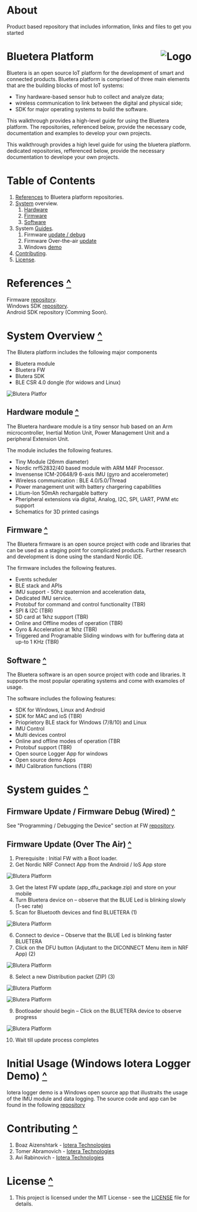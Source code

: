 # About
Product based repository that includes information, links and files to get you started 
# Bluetera Platform [<img align="right" img src="docs/images/IOTERA-By-TENSOR-1_w100.png" alt="Logo"/>](https://ioteratech.com/) 
Bluetera is an open source IoT platform for the development of smart and connected products. Bluetera platform is comprised of three main elements that are the building blocks of most IoT systems:
* Tiny hardware-based sensor hub to collect and analyze data; 
* wireless communication to link between the digital and physical side;
* SDK for major operating systems to build the software.

This walkthrough provides a high-level guide for using the Bluetera platform. The repositories, referenced below, provide the necessary code, documentation and examples to develop your own projects.


This walkthrough provides a high level guide for using the bluetera platform. dedicated repositories, refferenced below, provide the necessary documentation to develope your own projects.

<a name="up"></a>
# Table of Contents
1. [References](#references) to Bluetera platform repositories.
2. [System](#system) overview.
   1. [Hardware](#hw)
   2. [Firmware](#fw)
   3. [Software](#sw)
3. System [Guides](#guides).
   1. Firmware [update / debug](#fw_dbg)
   2. Firmware Over-the-air [update](#fw_oau)
   3. Windows [demo](#win_demo)
4. [Contributing](#cont).
5. [License](#license).
<a name="references"></a>

# References [^](#up)
Firmware [repository](https://github.com/ioteratech/bluetera-firmware).  
Windows SDK [repository](https://github.com/ioteratech/bluetera-windows-sdk).  
Android SDK repository (Comming Soon). 
<a name="system"></a>
# System Overview [^](#up) 
The Blutera platform includes the following major components 
* Bluetera module 
* Bluetera FW
* Blutera SDK 
* BLE CSR 4.0 dongle (for widows and Linux)
  
 ![Blutera Platfor](docs/images/bluetera_platform.jpg)
 
 <a name="hw"></a>
 ## Hardware  module [^](#up)
 The Bluetera hardware module is a tiny sensor hub based on an Arm microcontroller, Inertial Motion Unit, Power Management Unit and a peripheral Extension Unit.

 The module includes the following features. 
   * Tiny Module (26mm diameter)
   * Nordic nrf52832/40 based module with ARM M4F Processor. 
   * Invensense ICM-20648/9 6-axis IMU (gyro and accelerometer)  
   * Wireless communication : BLE 4.0/5.0/Thread
   * Power management unit with battery chargering capabilities 
   * Litium-Ion 50mAh rechargable battery 
   * Pheripheral extensions via digital, Analog, I2C, SPI, UART, PWM etc support 
   * Schematics for 3D printed casings
  
<a name="fw"></a>
## Firmware [^](#up)
The Bluetera firmware is an open source project with code and libraries that can be used as a staging point for complicated products. Further research and development is done  using the standard Nordic IDE.
  
The firmware includes the following features.
* Events scheduler
* BLE stack and APIs
* IMU support - 50hz quaternion and acceleration data, 
* Dedicated IMU service.
* Protobuf for command and control functionality (TBR)
* SPI & I2C (TBR)
* SD card at 1khz support (TBR)
* Online and Offline modes of operation (TBR)
* Gyro & Acceleration at 1khz (TBR)
* Triggered and Programable Sliding windows with for buffering data at up-to 1 KHz (TBR)
  
<a name="sw"></a>
## Software [^](#up)
The Bluetera software is an open source project with code and libraries. It supports the most popular operating systems and come with examoles of usage.
  
The software includes the following features:
   
* SDK for Windows, Linux and Android
* SDK for MAC and ioS (TBR)
* Prioprietory BLE stack for Windows (7/8/10) and Linux  
* IMU Control
* Multi devices control
* Online and offline modes of operation (TBR
* Protobuf support (TBR)
* Open source Logger App for windows
* Open source demo Apps  
* IMU Calibration functions (TBR)

<a name="guides"></a>
# System guides [^](#up)

<a name="fw_dbg"></a>
## Firmware Update / Firmware Debug (Wired) [^](#up)
See "Programming / Debugging the Device" section at FW [repository](https://github.com/ioteratech/bluetera-firmware).  
      
<a name="fw_oau"></a>
## Firmware Update (Over The Air) [^](#up)
1. Prerequisite : Initial FW with a Boot loader.   
2. Get Nordic NRF Connect App from the Android / IoS App store 

![Blutera Platform](docs/images/NRF.jpg)

3. Get the latest FW update (app_dfu_package.zip) and store on your mobile 
4. Turn Bluetera device on – observe that the BLUE Led is blinking slowly (1-sec rate)
5. Scan for Bluetooth devices and find BLUETERA (1) 

![Blutera Platform](docs/images/NRF1.jpg)

6. Connect to device – Observe that the BLUE Led is blinking faster BLUETERA 
7. Click on the DFU button (Adjutant to the DICONNECT Menu item in NRF App) (2) 

![Blutera Platform](docs/images/NRF2.jpg)

8. Select a new Distribution packet (ZIP) (3) 

![Blutera Platform](docs/images/NRF3.jpg) 

![Blutera Platform](docs/images/NRF4.jpg)

9. Bootloader should begin – Click on the BLUETERA device to observe progress

![Blutera Platform](docs/images/NRF5.jpg)

10. Wait till update process completes 

<a name="win_demo"></a>
# Initial Usage (Windows Iotera Logger Demo) [^](#up)
Iotera logger demo is a Windows open source app that illustraits the usage of the IMU module and data logging. The source code and app can be found in the following [repository](https://github.com/ioteratech/bluetera-windows-sdk)

<a name="cont"></a> 
# Contributing [^](#up)
1. Boaz Aizenshtark - [Iotera Technologies](https://ioteratech.com/) 
2. Tomer Abramovich - [Iotera Technologies](https://ioteratech.com/) 
3. Avi Rabinovich - [Iotera Technologies](https://ioteratech.com/) 

<a name="license"></a> 
# License [^](#up)
1. This project is licensed under the MIT License - see the [LICENSE](https://choosealicense.com/licenses/mit/) file for details.
